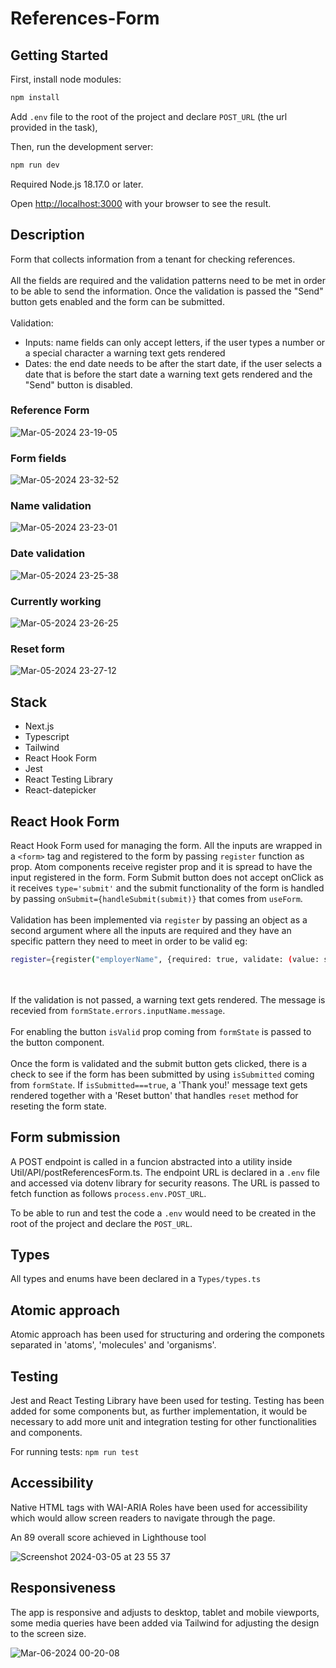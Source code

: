 # References-Form

## Getting Started

First, install node modules:

```bash
npm install
```

Add `.env` file to the root of the project and declare `POST_URL` (the url provided in the task), 

Then, run the development server:

```bash
npm run dev
```

Required Node.js 18.17.0 or later.

Open [http://localhost:3000](http://localhost:3000) with your browser to see the result.

## Description

Form that collects information from a tenant for checking references.
<br><br>
All the fields are required and the validation patterns need to be met in order to be able to send the information. Once the validation is passed the "Send" button gets enabled and the form can be submitted.
<br><br>
Validation:
<br>
  <ul>
    <li>Inputs: name fields can only accept letters, if the user types a number or a special character a warning text gets rendered</li>
    <li>Dates: the end date needs to be after the start date, if the user selects a date that is before the start date a warning text gets rendered and the "Send" button is disabled.</li>
  </ul>

### Reference Form

![Mar-05-2024 23-19-05](https://github.com/david-lorenzo-vargas/References-Form/assets/72414745/2a2b0053-070d-43b2-86a6-139e7ba25573)

### Form fields

![Mar-05-2024 23-32-52](https://github.com/david-lorenzo-vargas/References-Form/assets/72414745/04d831af-5d82-45b2-b4dd-7e8a81aa3dd2)

### Name validation

![Mar-05-2024 23-23-01](https://github.com/david-lorenzo-vargas/References-Form/assets/72414745/c282bc2f-b248-4e1d-a994-34a8cdfdb554)

### Date validation

![Mar-05-2024 23-25-38](https://github.com/david-lorenzo-vargas/References-Form/assets/72414745/031c2cc0-493f-43d5-a2a1-9a2ad86c2fff)

### Currently working

![Mar-05-2024 23-26-25](https://github.com/david-lorenzo-vargas/References-Form/assets/72414745/5f5b5d1b-b2f2-46a0-9630-97538f9f4405)

### Reset form

![Mar-05-2024 23-27-12](https://github.com/david-lorenzo-vargas/References-Form/assets/72414745/fa0cbf30-aa00-4485-acb7-54a494be9a48)

## Stack

<ul>
  <li>Next.js</li>
  <li>Typescript</li>
  <li>Tailwind</li>
  <li>React Hook Form</li>
  <li>Jest</li>
  <li>React Testing Library</li>
  <li>React-datepicker</li>
</ul>

## React Hook Form

React Hook Form used for managing the form. All the inputs are wrapped in a `<form>` tag and registered to the form by passing `register` function as prop. Atom components receive register prop and it is spread to have the input registered in the form. Form Submit button does not accept onClick as it receives `type='submit'` and the submit functionality of the form is handled by passing `onSubmit={handleSubmit(submit)}` that comes from `useForm`.
<br><br>
Validation has been implemented via `register` by passing an object as a second argument where all the inputs are required and they have an specific pattern they need to meet in order to be valid eg:

  ```bash
  register={register("employerName", {required: true, validate: (value: string) => { if (!nameRegex.test(value)) { return "Sorry, numbers and special characters are not allowed"} return true; }})} errorMessage=  {formState.errors.employerName?.message}
```

<br><br>
If the validation is not passed, a warning text gets rendered. The message is recevied from `formState.errors.inputName.message`.
<br><br>
For enabling the button `isValid` prop coming from `formState` is passed to the button component.
<br><br>
Once the form is validated and the submit button gets clicked, there is a check to see if the form has been submitted by using `isSubmitted` coming from `formState`. If `isSubmitted===true`, a 'Thank you!' message text gets rendered together with a 'Reset button' that handles `reset` method for reseting the form state.

## Form submission

A POST endpoint is called in a funcion abstracted into a utility inside Util/API/postReferencesForm.ts. The endpoint URL is declared in a `.env` file and accessed via dotenv library for security reasons. The URL is passed to fetch function as follows `process.env.POST_URL`.

To be able to run and test the code a `.env` would need to be created in the root of the project and declare the `POST_URL`.

## Types

All types and enums have been declared in a `Types/types.ts`

## Atomic approach

Atomic approach has been used for structuring and ordering the componets separated in 'atoms', 'molecules' and 'organisms'.

## Testing

Jest and React Testing Library have been used for testing. Testing has been added for some components but, as further implementation, it would be necessary to add more unit and integration testing for other functionalities and components.

For running tests: `npm run test`

## Accessibility

Native HTML tags with WAI-ARIA Roles have been used for accessibility which would allow screen readers to navigate through the page.

An 89 overall score achieved in Lighthouse tool

![Screenshot 2024-03-05 at 23 55 37](https://github.com/david-lorenzo-vargas/References-Form/assets/72414745/8b31256b-b35f-4e4d-bc33-3e1982f12f10)

## Responsiveness

The app is responsive and adjusts to desktop, tablet and mobile viewports, some media queries have been added via Tailwind for adjusting the design to the screen size.

![Mar-06-2024 00-20-08](https://github.com/david-lorenzo-vargas/References-Form/assets/72414745/112faa13-b53f-4479-8739-55d4d96c52c6)


